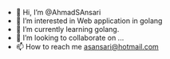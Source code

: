 - 👋 Hi, I’m @AhmadSAnsari
- 👀 I’m interested in Web application in golang
- 🌱 I’m currently learning golang.
- 💞️ I’m looking to collaborate on ...
- 📫 How to reach me asansari@hotmail.com

<!---
AhmadSAnsari/AhmadSAnsari is a ✨ special ✨ repository because its `README.md` (this file) appears on your GitHub profile.
You can click the Preview link to take a look at your changes.
--->
